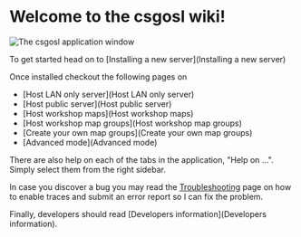 # Welcome to the csgosl wiki!

![The csgosl application window](https://raw.githubusercontent.com/wiki/lenosisnickerboa/csgosl/pics/main.jpg)

To get started head on to [Installing a new server](Installing a new server)

Once installed checkout the following pages on

* [Host LAN only server](Host LAN only server)
* [Host public server](Host public server)
* [Host workshop maps](Host workshop maps)
* [Host workshop map groups](Host workshop map groups)
* [Create your own map groups](Create your own map groups)
* [Advanced mode](Advanced mode)

There are also help on each of the tabs in the application, "Help on ...". Simply select them from the right sidebar.

In case you discover a bug you may read the [Troubleshooting](Troubleshooting) page on how to enable traces and submit an error report so I can fix the problem.

Finally, developers should read [Developers information](Developers information).
